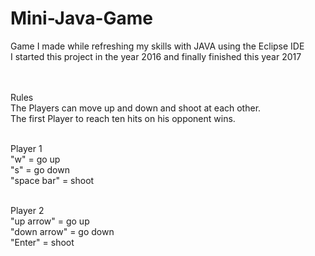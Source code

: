 # Mini-Java-Game
Game I made while refreshing my skills with JAVA using the Eclipse IDE <br>
I started this project in the year 2016 and finally finished this year 2017<br><br><br>


Rules<br>
The Players can move up and down and shoot at each other.<br>
The first Player to reach ten hits on his opponent wins.<br><br>

Player 1<br>
"w" = go up<br>
"s" = go down<br>
"space bar" = shoot<br><br>

Player 2<br>
"up arrow" = go up<br>
"down arrow" = go down<br>
"Enter" = shoot

